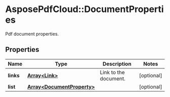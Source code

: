 # AsposePdfCloud::DocumentProperties
Pdf document properties.

## Properties
Name | Type | Description | Notes
------------ | ------------- | ------------- | -------------
**links** | [**Array&lt;Link&gt;**](Link.md) | Link to the document. | [optional] 
**list** | [**Array&lt;DocumentProperty&gt;**](DocumentProperty.md) |  | [optional] 


